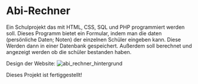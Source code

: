 # Abi-Rechner

Ein Schulprojekt das mit HTML, CSS, SQL und PHP programmiert werden soll.
Dieses Programm bietet ein Formular, indem man die daten (persönliche Daten; Noten) der einzelnen Schüler eingeben kann.
Diese Werden dann in einer Datenbank gespeichert. Außerdem soll berechnet und angezeigt werden ob die schüler bestanden haben.

Design der Website:
![abi_rechner_hintergrund](https://github.com/maumauZAZA/Abi-Rechner/assets/101409114/dde9e35d-c9e0-41bb-adb7-08daa2908914)

Dieses Projekt ist fertiggestellt!

